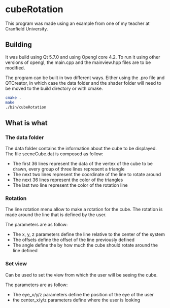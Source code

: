 # cubeRotation

This program was made using an example from one of my teacher at Cranfield University.

## Building

It was build using Qt 5.7.0 and using Opengl core 4.2. To run it using other versions of opengl, the main.cpp and the mainview.hpp files are to be modified.

The program can be built in two different ways. Either using the .pro file and QTCreator, in which case the data folder and the shader folder will need to be moved to the build directory or with cmake.

```bash
cmake .
make
./bin/cubeRotation
```

## What is what

### The data folder

The data folder contains the information about the cube to be displayed. The file sceneCube.dat is composed as follow:

- The first 36 lines represent the data of the vertex of the cube to be drawn, every group of three lines represent a triangle
- The next two lines represent the coordinate of the line to rotate around
- The next 36 lines represent the color of the triangles
- The last two line represent the color of the rotation line

### Rotation

The line rotation menu allow to make a rotation for the cube. The rotation is made around the line that is defined by the user.

The parameters are as follow:

- The x, y, z parameters define the line relative to the center of the system
- The offsets define the offset of the line previously defined
- The angle define the by how much the cube should rotate around the line defined

### Set view

Can be used to set the view from which the user will be seeing the cube.

The parameters are as follow:

- The eye_x/y/z parameters define the position of the eye of the user
- the center_x/y/z parameters define where the user is looking
